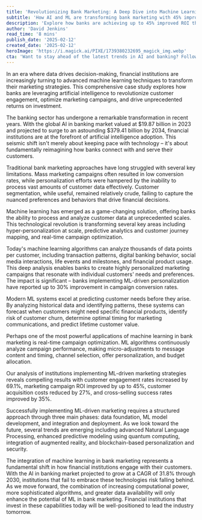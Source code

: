 ```yaml
---
title: 'Revolutionizing Bank Marketing: A Deep Dive into Machine Learning Optimization Strategies'
subtitle: 'How AI and ML are transforming bank marketing with 45% improved ROI'
description: 'Explore how banks are achieving up to 45% improved ROI through machine learning-driven marketing strategies. This comprehensive analysis reveals how AI is transforming customer engagement, campaign optimization, and personalization in the banking sector.'
author: 'David Jenkins'
read_time: '8 mins'
publish_date: '2025-02-12'
created_date: '2025-02-12'
heroImage: 'https://i.magick.ai/PIXE/1739380232695_magick_img.webp'
cta: 'Want to stay ahead of the latest trends in AI and banking? Follow us on LinkedIn for exclusive insights, expert analysis, and breaking news in financial technology innovation.'
---
```


In an era where data drives decision-making, financial institutions are increasingly turning to advanced machine learning techniques to transform their marketing strategies. This comprehensive case study explores how banks are leveraging artificial intelligence to revolutionize customer engagement, optimize marketing campaigns, and drive unprecedented returns on investment.

The banking sector has undergone a remarkable transformation in recent years. With the global AI in banking market valued at $19.87 billion in 2023 and projected to surge to an astounding $379.41 billion by 2034, financial institutions are at the forefront of artificial intelligence adoption. This seismic shift isn't merely about keeping pace with technology – it's about fundamentally reimagining how banks connect with and serve their customers.

Traditional bank marketing approaches have long struggled with several key limitations. Mass marketing campaigns often resulted in low conversion rates, while personalization efforts were hampered by the inability to process vast amounts of customer data effectively. Customer segmentation, while useful, remained relatively crude, failing to capture the nuanced preferences and behaviors that drive financial decisions.

Machine learning has emerged as a game-changing solution, offering banks the ability to process and analyze customer data at unprecedented scales. This technological revolution is transforming several key areas including hyper-personalization at scale, predictive analytics and customer journey mapping, and real-time campaign optimization.

Today's machine learning algorithms can analyze thousands of data points per customer, including transaction patterns, digital banking behavior, social media interactions, life events and milestones, and financial product usage. This deep analysis enables banks to create highly personalized marketing campaigns that resonate with individual customers' needs and preferences. The impact is significant – banks implementing ML-driven personalization have reported up to 30% improvement in campaign conversion rates.

Modern ML systems excel at predicting customer needs before they arise. By analyzing historical data and identifying patterns, these systems can forecast when customers might need specific financial products, identify risk of customer churn, determine optimal timing for marketing communications, and predict lifetime customer value.

Perhaps one of the most powerful applications of machine learning in bank marketing is real-time campaign optimization. ML algorithms continuously analyze campaign performance, making micro-adjustments to message content and timing, channel selection, offer personalization, and budget allocation.

Our analysis of institutions implementing ML-driven marketing strategies reveals compelling results with customer engagement rates increased by 69.1%, marketing campaign ROI improved by up to 45%, customer acquisition costs reduced by 27%, and cross-selling success rates improved by 35%.

Successfully implementing ML-driven marketing requires a structured approach through three main phases: data foundation, ML model development, and integration and deployment. As we look toward the future, several trends are emerging including advanced Natural Language Processing, enhanced predictive modeling using quantum computing, integration of augmented reality, and blockchain-based personalization and security.

The integration of machine learning in bank marketing represents a fundamental shift in how financial institutions engage with their customers. With the AI in banking market projected to grow at a CAGR of 31.8% through 2030, institutions that fail to embrace these technologies risk falling behind. As we move forward, the combination of increasing computational power, more sophisticated algorithms, and greater data availability will only enhance the potential of ML in bank marketing. Financial institutions that invest in these capabilities today will be well-positioned to lead the industry tomorrow.